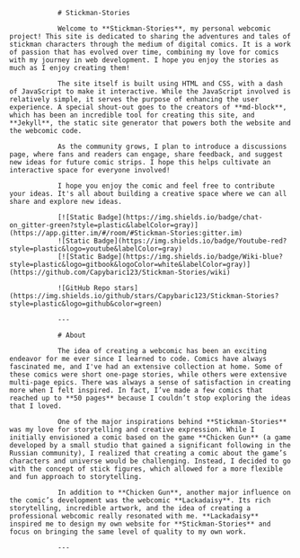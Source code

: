                 # Stickman-Stories

                Welcome to **Stickman-Stories**, my personal webcomic project! This site is dedicated to sharing the adventures and tales of stickman characters through the medium of digital comics. It is a work of passion that has evolved over time, combining my love for comics with my journey in web development. I hope you enjoy the stories as much as I enjoy creating them!
                
                The site itself is built using HTML and CSS, with a dash of JavaScript to make it interactive. While the JavaScript involved is relatively simple, it serves the purpose of enhancing the user experience. A special shout-out goes to the creators of **md-block**, which has been an incredible tool for creating this site, and **Jekyll**, the static site generator that powers both the website and the webcomic code.
                
                As the community grows, I plan to introduce a discussions page, where fans and readers can engage, share feedback, and suggest new ideas for future comic strips. I hope this helps cultivate an interactive space for everyone involved!
                
                I hope you enjoy the comic and feel free to contribute your ideas. It's all about building a creative space where we can all share and explore new ideas.
                
                [![Static Badge](https://img.shields.io/badge/chat-on_gitter-green?style=plastic&labelColor=gray)](https://app.gitter.im/#/room/#Stickman-Stories:gitter.im)
                ![Static Badge](https://img.shields.io/badge/Youtube-red?style=plastic&logo=youtube&labelColor=gray)
                [![Static Badge](https://img.shields.io/badge/Wiki-blue?style=plastic&logo=gitbook&logoColor=white&labelColor=gray)](https://github.com/Capybaric123/Stickman-Stories/wiki)
                
                ![GitHub Repo stars](https://img.shields.io/github/stars/Capybaric123/Stickman-Stories?style=plastic&logo=github&color=green)
                
                ---
                
                # About
                
                The idea of creating a webcomic has been an exciting endeavor for me ever since I learned to code. Comics have always fascinated me, and I've had an extensive collection at home. Some of these comics were short one-page stories, while others were extensive multi-page epics. There was always a sense of satisfaction in creating more when I felt inspired. In fact, I’ve made a few comics that reached up to **50 pages** because I couldn’t stop exploring the ideas that I loved.
                
                One of the major inspirations behind **Stickman-Stories** was my love for storytelling and creative expression. While I initially envisioned a comic based on the game **Chicken Gun** (a game developed by a small studio that gained a significant following in the Russian community), I realized that creating a comic about the game’s characters and universe would be challenging. Instead, I decided to go with the concept of stick figures, which allowed for a more flexible and fun approach to storytelling.
                
                In addition to **Chicken Gun**, another major influence on the comic’s development was the webcomic **Lackadaisy**. Its rich storytelling, incredible artwork, and the idea of creating a professional webcomic really resonated with me. **Lackadaisy** inspired me to design my own website for **Stickman-Stories** and focus on bringing the same level of quality to my own work.
                
                ---
